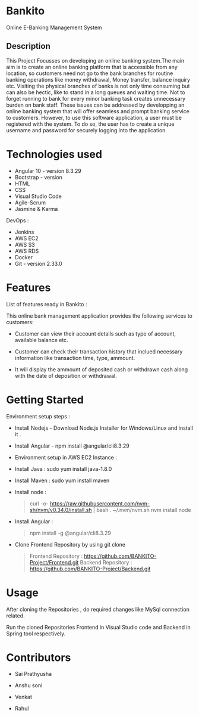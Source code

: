 # Bankito
Online E-Banking Management System 
## Description
This Project Focusses on developing an online banking system.The main aim is to create an online banking platform that is accessible from any location, so customers need not go to the bank branches for routine banking operations like money withdrawal, Money transfer, balance inquiry etc.
Visiting the physical branches of banks is not only time consuming but can also be hectic, like to stand in a long queues and waiting time. Not to forget running to bank for every minor banking task creates unnecessary burden on bank staff. These issues can be addressed by developping an online banking system that will offer seamless and prompt banking service to customers. However, to use this software application, a user must be registered with the system. To do so, the user has to create a unique username and password for securely logging into the application.


 # Technologies used 
 - Angular 10 - version 8.3.29
 - Bootstrap - version
 - HTML
 - CSS
 - Visual Studio Code
 - Agile-Scrum
 - Jasmine & Karma

DevOps :
 - Jenkins
 - AWS EC2
 - AWS S3
 - AWS RDS
 - Docker
 - Git - version 2.33.0

 # Features
 
 List of features ready in Bankito :
 
 This online bank management application provides the following services to customers:
	
- Customer can view their account details such as type of account, available balance etc.
	
- Customer can check their transaction history that inclued necessary information like transaction time, type, ammount.
	
- It will display the ammount of deposited cash or withdrawn cash along with the date of deposition or withdrawal.


# Getting Started 
Environment setup steps :

- Install Nodejs - Download Node.js Installer for Windows/Linux and install it .

- Install Angular - npm install @angular/cli8.3.29

- Environment setup in AWS EC2 Instance :

- Install Java : sudo yum install java-1.8.0

- Install Maven : sudo yum install maven

- Install node : 

	>curl -o- https://raw.githubusercontent.com/nvm-sh/nvm/v0.34.0/install.sh | bash
	>. ~/.nvm/nvm.sh
	>nvm install node
	
- Install Angular :

	>npm install -g @angular/cli8.3.29

- Clone Frontend Repository by using git clone <git link of Repository>
	
	>Frontend Repository : https://github.com/BANKITO-Project/Frontend.git
	>Backend Repository : https://github.com/BANKITO-Project/Backend.git

	
# Usage 
	
After cloning the Repositories , do required changes like MySql connection related.
	
Run the cloned Repositories Frontend in Visual Studio code and Backend in Spring tool respectively.
	
# Contributors 

- Sai Prathyusha
	
- Anshu soni 
	
- Venkat
	
- Rahul 
	





	




 
 
 
  
  
